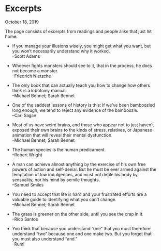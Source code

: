 Excerpts
========

<div class="center">October 18, 2019</div>

The page consists of excerpts from readings and people alike that just hit home.


- If you manage your illusions wisely, you might get what you want, but you
  won’t necessarily understand why it worked.<br>–Scott Adams


- Whoever fights monsters should see to it, that in the process, he does not
  become a monster.<br>–Friedrich Nietzche


- The only book that can actually teach you how to change how others think is a
  lobotomy manual.<br>–Michael Bennet; Sarah Bennet


- One of the saddest lessons of history is this: If we’ve been bamboozled long
  enough, we tend to reject any evidence of the bamboozle.<br>–Carl Sagan


- Most of us have weird brains, and those who appear not to just haven’t exposed
  their own brains to the kinds of stress, relatives, or Japanese animation that
  will reveal their mental dysfunction.<br>–Michael Bennet; Sarah Bennet


- The human species is the human predicament.<br>–Robert Wright


- A man can achieve almost anything by the exercise of his own free powers of
  action and self-denial. But he must be ever armed against the temptation of
  low indulgences, and must not defile his body by sensuality, nor his mind by
  servile thoughts.<br>–Samuel Smiles


- You need to accept that life is hard and your frustrated efforts are a
  valuable guide to identifying what you can’t change.<br>–Michael Bennet; Sarah Bennet


- The grass is greener on the other side, until you see the crap in it.<br>–Rico Santos


- You think that because you understand “one” that you must therefore understand
  “two” because one and one make two. But you forget that you must also
  understand “and.”<br>–Rumi
